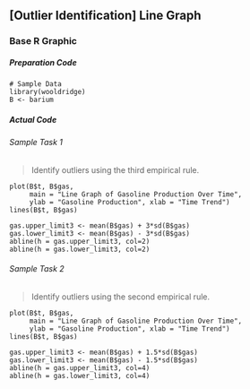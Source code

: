 ## \[Outlier Identification\] Line Graph
### Base R Graphic
##### Preparation Code
```
# Sample Data
library(wooldridge)
B <- barium
```
##### Actual Code
###### Sample Task 1
>Identify outliers using the third empirical rule.
```
plot(B$t, B$gas,
     main = "Line Graph of Gasoline Production Over Time",
     ylab = "Gasoline Production", xlab = "Time Trend")
lines(B$t, B$gas)

gas.upper_limit3 <- mean(B$gas) + 3*sd(B$gas)
gas.lower_limit3 <- mean(B$gas) - 3*sd(B$gas)
abline(h = gas.upper_limit3, col=2)
abline(h = gas.lower_limit3, col=2)
```
###### Sample Task 2
>Identify outliers using the second empirical rule.
```
plot(B$t, B$gas,
     main = "Line Graph of Gasoline Production Over Time",
     ylab = "Gasoline Production", xlab = "Time Trend")
lines(B$t, B$gas)

gas.upper_limit3 <- mean(B$gas) + 1.5*sd(B$gas)
gas.lower_limit3 <- mean(B$gas) - 1.5*sd(B$gas)
abline(h = gas.upper_limit3, col=4)
abline(h = gas.lower_limit3, col=4)
```
